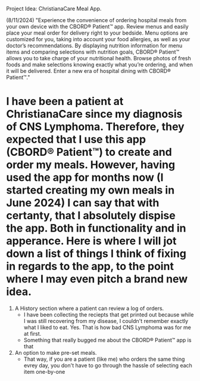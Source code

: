 Project Idea: ChristianaCare Meal App.

(8/11/2024) 
"Experience the convenience of ordering hospital meals from your own device with the CBORD® Patient™ app. Review menus and easily place your meal order for delivery right to your bedside. Menu options are customized for you, taking into account your food allergies, as well as your doctor’s recommendations. By displaying nutrition information for menu items and comparing selections with nutrition goals, CBORD® Patient™ allows you to take charge of your nutritional health. Browse photos of fresh foods and make selections knowing exactly what you’re ordering, and when it will be delivered. Enter a new era of hospital dining with CBORD® Patient™."

# I have been a patient at ChristianaCare since my diagnosis of CNS Lymphoma. Therefore, they expected that I use this app (CBORD® Patient™) to create and order my meals. However, having used the app for months now (I started creating my own meals in June 2024) I can say that with certanty, that I absolutely dispise the app. Both in functionality and in apperance. Here is where I will jot down a list of things I think of fixing in regards to the app, to the point where I may even pitch a brand new idea.

1. A History section where a patient can review a log of orders.
    - I have been collecting the reciepts that get printed out because while I was still recovering from my disease, I couldn't remember exactly what I liked to eat. Yes. That is how bad CNS Lymphoma was for me at first.
    - Something that really bugged me about the CBORD® Patient™ app is that 
2. An option to make pre-set meals.
    - That way, if you are a patient (like me) who orders the same thing evrey day, you don't have to go through the hassle of selecting each item one-by-one 